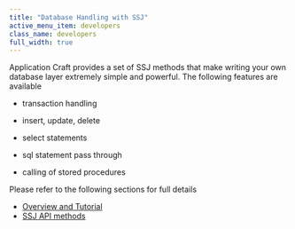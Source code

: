 ```yaml
---
title: "Database Handling with SSJ"
active_menu_item: developers
class_name: developers
full_width: true
---
```



Application Craft provides a set of SSJ methods that make writing your own database layer extremely simple and powerful. The following features are available

 - transaction handling

 - insert, update, delete

 - select statements

 - sql statement pass through

 - calling of stored procedures

Please refer to the following sections for full details

 - [Overview and Tutorial](/developers/documentation/product-guide/data-storage/server-side-data-storage/)
 - [SSJ API methods](/developers/documentation/scripting-apis/server-side-api/ssj-object/database/)

